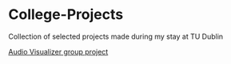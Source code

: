 # College-Projects
Collection of selected projects made during my stay at TU Dublin

[Audio Visualizer group project](https://github.com/conan0h/MusicVisuals)
